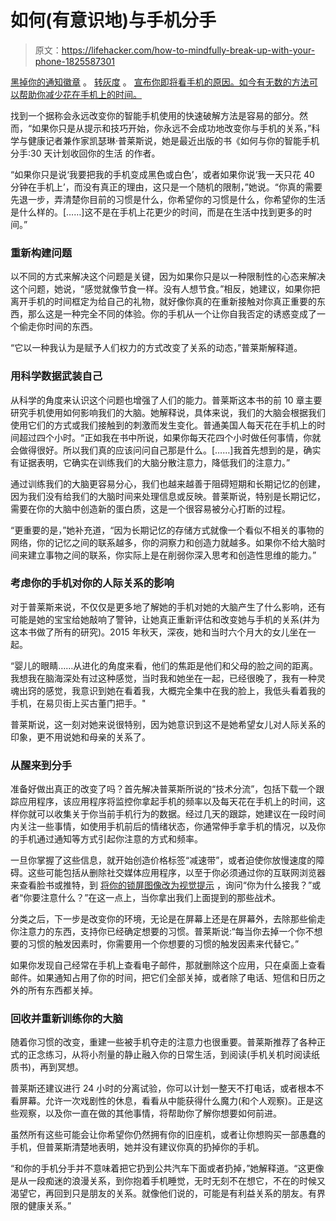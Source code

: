 # 如何(有意识地)与手机分手

> 原文：<https://lifehacker.com/how-to-mindfully-break-up-with-your-phone-1825587301>

[黑掉你的通知徽章](https://lifehacker.com/hack-your-notification-badges-to-encourage-good-habits-1819139456#_ga=2.55465257.367633666.1525095724-3846207152.1521480874) 。 [转灰度](https://lifehacker.com/make-your-smartphone-less-distracting-by-switching-your-1789747192#_ga=2.55465257.367633666.1525095724-3846207152.1521480874) 。 [宣布你即将看手机的原因。如今有无数的方法可以帮助你减少花在手机上的时间。](https://lifehacker.com/announce-the-reason-you-are-about-to-look-at-your-phone-1823194762#_ga=2.55465257.367633666.1525095724-3846207152.1521480874)



找到一个据称会永远改变你的智能手机使用的快速破解方法是容易的部分。然而，“如果你只是从提示和技巧开始，你永远不会成功地改变你与手机的关系，”科学与健康记者兼作家凯瑟琳·普莱斯说，她是最近出版的书《如何与你的智能手机分手:30 天计划收回你的生活 的作者。

“如果你只是说‘我要把我的手机变成黑色或白色’，或者如果你说‘我一天只花 40 分钟在手机上’，而没有真正的理由，这只是一个随机的限制，”她说。“你真的需要先退一步，弄清楚你目前的习惯是什么，你希望你的习惯是什么，你希望你的生活是什么样的。[……]这不是在手机上花更少的时间，而是在生活中找到更多的时间。”

### 重新构建问题

以不同的方式来解决这个问题是关键，因为如果你只是以一种限制性的心态来解决这个问题，她说，“感觉就像节食一样。没有人想节食。”相反，她建议，如果你把离开手机的时间框定为给自己的礼物，就好像你真的在重新接触对你真正重要的东西，那么这是一种完全不同的体验。你的手机从一个让你自我否定的诱惑变成了一个偷走你时间的东西。

“它以一种我认为是赋予人们权力的方式改变了关系的动态，”普莱斯解释道。

### 用科学数据武装自己

从科学的角度来认识这个问题也增强了人们的能力。普莱斯这本书的前 10 章主要研究手机使用如何影响我们的大脑。她解释说，具体来说，我们的大脑会根据我们使用它们的方式或我们接触到的刺激而发生变化。普通美国人每天花在手机上的时间超过四个小时。“正如我在书中所说，如果你每天花四个小时做任何事情，你就会做得很好。所以我们真的应该问问自己那是什么。[……]我首先想到的是，确实有证据表明，它确实在训练我们的大脑分散注意力，降低我们的注意力。”

通过训练我们的大脑更容易分心，我们也越来越善于阻碍短期和长期记忆的创建，因为我们没有给我们的大脑时间来处理信息或反映。普莱斯说，特别是长期记忆，需要在你的大脑中创造新的蛋白质，这是一个很容易被分心打断的过程。

“更重要的是，”她补充道，“因为长期记忆的存储方式就像一个看似不相关的事物的网络，你的记忆之间的联系越多，你的洞察力和创造力就越多。如果你不给大脑时间来建立事物之间的联系，你实际上是在削弱你深入思考和创造性思维的能力。”

### **考虑你的手机对你的人际关系的影响**

对于普莱斯来说，不仅仅是更多地了解她的手机对她的大脑产生了什么影响，还有可能是她的宝宝给她敲响了警钟，让她真正重新评估和改变她与手机的关系(并为这本书做了所有的研究)。2015 年秋天，深夜，她和当时六个月大的女儿坐在一起。

“婴儿的眼睛……从进化的角度来看，他们的焦距是他们和父母的脸之间的距离。我想我在脑海深处有过这种感觉，当时我和她坐在一起，已经很晚了，我有一种灵魂出窍的感觉，我意识到她在看着我，大概完全集中在我的脸上，我低头看着我的手机，在易贝街上买古董门把手。"

普莱斯说，这一刻对她来说很特别，因为她意识到这不是她希望女儿对人际关系的印象，更不用说她和母亲的关系了。

### 从醒来到分手

准备好做出真正的改变了吗？首先解决普莱斯所说的“技术分流”，包括下载一个跟踪应用程序，该应用程序将监控你拿起手机的频率以及每天花在手机上的时间，这样你就可以收集关于你当前手机行为的数据。经过几天的跟踪，她建议在一段时间内关注一些事情，如使用手机前后的情绪状态，你通常伸手拿手机的情况，以及你的手机通过通知等方式引起你注意的方式和频率。

一旦你掌握了这些信息，就开始创造价格标签“减速带”，或者迫使你放慢速度的障碍。这些可能包括从删除社交媒体应用程序，以至于你必须通过你的互联网浏览器来查看脸书或推特，到 [将你的锁屏图像改为视觉提示](https://phonebreakup.com/resources/lockscreendownloads) ，询问“你为什么接我？”或者“你要注意什么？”在这一点上，当你拿出我们上面提到的那些战术。

分类之后，下一步是改变你的环境，无论是在屏幕上还是在屏幕外，去除那些偷走你注意力的东西，支持你已经确定想要的习惯。普莱斯说:“每当你去掉一个你不想要的习惯的触发因素时，你需要用一个你想要的习惯的触发因素来代替它。”

如果你发现自己经常在手机上查看电子邮件，那就删除这个应用，只在桌面上查看邮件。如果通知占用了你的时间，把它们全部关掉，或者除了电话、短信和日历之外的所有东西都关掉。

### 回收并重新训练你的大脑

随着你习惯的改变，重建一些被手机夺走的注意力也很重要。普莱斯推荐了各种正式的正念练习，从将小剂量的静止融入你的日常生活，到阅读(手机关机时阅读纸质书)，再到冥想。

普莱斯还建议进行 24 小时的分离试验，你可以计划一整天不打电话，或者根本不看屏幕。允许一次戏剧性的休息，看看从中能获得什么魔力(和个人观察)。正是这些观察，以及你一直在做的其他事情，将帮助你了解你想要如何前进。

虽然所有这些可能会让你希望你仍然拥有你的旧座机，或者让你想购买一部愚蠢的手机，但普莱斯清楚地表明，她并没有建议你真的扔掉你的手机。

“和你的手机分手并不意味着把它扔到公共汽车下面或者扔掉，”她解释道。“这更像是从一段痴迷的浪漫关系，到你抱着手机睡觉，无时无刻不在想它，不在的时候又渴望它，再回到只是朋友的关系。就像他们说的，可能是有利益关系的朋友。有界限的健康关系。”